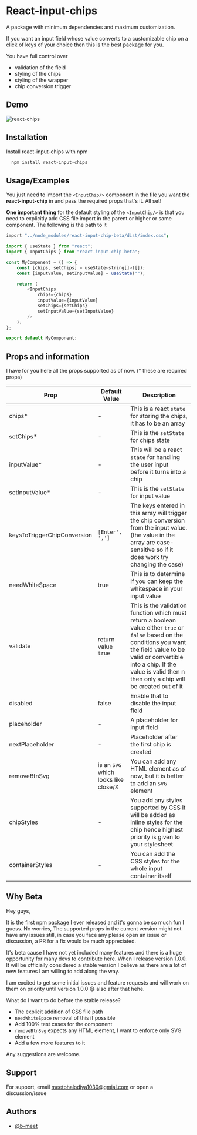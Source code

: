 # React-input-chips

A package with minimum dependencies and maximum customization.

If you want an input field whose value converts to a customizable chip on a click of keys of your choice then this is the best package for you.

You have full control over

-   validation of the field
-   styling of the chips
-   styling of the wrapper
-   chip conversion trigger

## Demo
![react-chips](https://github.com/user-attachments/assets/ba33d40e-63ea-46fa-8011-d418ea211a0a)


## Installation

Install react-input-chips with npm

```bash
  npm install react-input-chips
```


## Usage/Examples

You just need to import the `<InputChip/>` component in the file you want the **react-input-chip** in and pass the required props that's it. All set!

**One important thing** for the default styling of the `<InputChip/>` is that you need to explicitly add CSS file import in the parent or higher or same component. 
The following is the path to it

```bash
import "../node_modules/react-input-chip-beta/dist/index.css";
```


```javascript
import { useState } from "react";
import { InputChips } from "react-input-chip-beta";

const MyComponent = () => {
	const [chips, setChips] = useState<string[]>([]);
	const [inputValue, setInputValue] = useState("");

	return (
		<InputChips
			chips={chips}
			inputValue={inputValue}
			setChips={setChips}
			setInputValue={setInputValue}
		/>
	);
};

export default MyComponent;


```



## Props and information

I have for you here all the props supported as of now. (* these are required props)

| Prop                        | Default Value                       | Description                                                                                                                                                                                                                                                 |
| --------------------------- | ----------------------------------- | ----------------------------------------------------------------------------------------------------------------------------------------------------------------------------------------------------------------------------------------------------------- |
| chips\*                     | -                                   | This is a react `state` for storing the chips, it has to be an array                                                                                                                                                                                          |
| setChips\*                  | -                                   | This is the `setState` for chips state                                                                                                                                                                                                                        |
| inputValue\*                | -                                   | This will be a react `state` for handling the user input before it turns into a chip                                                                                                                                                                          |
| setInputValue\*             | -                                   | This is the `setState` for input value                                                                                                                                                                                                                         |
| keysToTriggerChipConversion | `[Enter', ',']`                     | The keys entered in this array will trigger the chip conversion from the input value. (the value in the array are case-sensitive so if it does work try changing the case)                                                                           |
| needWhiteSpace              | true                                | This is to determine if you can keep the whitespace in your input value                                                                                                                                                                                        |
| validate                    | return value `true`                 | This is the validation function which must return a boolean value either `true` or `false` based on the conditions you want the field value to be valid or convertible into a chip. If the value is valid then n then only a chip will be created out of it |
| disabled                    | false                               | Enable that to disable the input field                                                                                                                                                                                                                       |
| placeholder                 | -                                   | A placeholder for input field                                                                                                                                                                                                                               |
| nextPlaceholder             | -                                   | Placeholder after the first chip is created                                                                                                                                                                                                                     |
| removeBtnSvg                | is an `SVG` which looks like close/X | You can add any HTML element as of now, but it is better to add an `SVG` element                                                                                                                                                                                 |
| chipStyles                  | -                                   | You add any styles supported by CSS it will be added as inline styles for the chip hence highest priority is given to your stylesheet                                                                                                                       |
| containerStyles             | -                                   | You can add the CSS styles for the whole input container itself                                                                                                                                                                                             |


## Why Beta

Hey guys, 

It is the first npm package I ever released and it's gonna be so much fun I guess. No worries, The supported props in the current version might not have any issues still, in case you face any please open an issue or discussion, a PR for a fix would be much appreciated.

It's beta cause I have not yet included many features and there is a huge opportunity for many devs to contribute here.
When I release version 1.0.0. It will be officially considered a stable version I believe as there are a lot of new features I am willing to add along the way.

I am excited to get some initial issues and feature requests and will work on them on priority until version 1.0.0 😅 also after that hehe.

What do I want to do before the stable release?
- The explicit addition of CSS file path
- `needWhiteSpace` removal of this if possible
- Add 100% test cases for the component
- `removeBtnSvg` expects any HTML element, I want to enforce only SVG element
- Add a few more features to it

Any suggestions are welcome.

## Support
For support, email meetbhalodiya1030@gmial.com or open a discussion/issue

## Authors

-   [@b-meet](https://github.com/b-meet)
